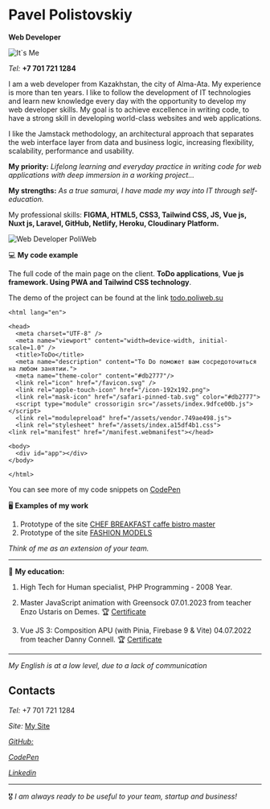 # Pavel Polistovskiy

**Web Developer**


![It`s Me](https://res.cloudinary.com/poliweb/image/upload/c_fill,g_face,w_350/v1639893378/avatar_my_xrxg6d.webp)

_Tel:_   **+7 701 721 1284** 

I am a web developer from Kazakhstan, the city of Alma-Ata. My experience is more than ten years. I like to follow the development of IT technologies and learn new knowledge every day with the opportunity to develop my web developer skills. My goal is to achieve excellence in writing code, to have a strong skill in developing world-class websites and web applications.

I like the Jamstack methodology, an architectural approach that separates the web interface layer from data and business logic, increasing flexibility, scalability, performance and usability. 

**My priority:** _Lifelong learning and everyday practice in writing code for web applications with deep immersion in a working project..._

**My strengths:** _As a true samurai, I have made my way into IT through self-education._

My professional skills: **FIGMA, HTML5, CSS3, Tailwind CSS, JS, Vue js, Nuxt js, Laravel, GitHub, Netlify, Heroku, Cloudinary Platform.**

![Web Developer PoliWeb](https://media.licdn.com/dms/image/C4E16AQGRKkfyQ33T3w/profile-displaybackgroundimage-shrink_350_1400/0/1589350631858?e=1683158400&v=beta&t=xJbuzT-uAQC5WdX1KgkDsIOhilk27bQwCw0n_gpRHKw)

💻  **My code example** 

The full code of the main page on the client. **ToDo applications**, **Vue js framework. Using PWA and Tailwind CSS  technology**.

The demo of the project can be found at the link [todo.poliweb.su](https://todo.poliweb.su/)

```
<html lang="en">

<head>
  <meta charset="UTF-8" />
  <meta name="viewport" content="width=device-width, initial-scale=1.0" />
  <title>ToDo</title>
  <meta name="description" content="To Do поможет вам сосредоточиться на любом занятии.">
  <meta name="theme-color" content="#db2777"/>
  <link rel="icon" href="/favicon.svg" />
  <link rel="apple-touch-icon" href="/icon-192x192.png">
  <link rel="mask-icon" href="/safari-pinned-tab.svg" color="#db2777">
  <script type="module" crossorigin src="/assets/index.9dfce00b.js"></script>
  <link rel="modulepreload" href="/assets/vendor.749ae498.js">
  <link rel="stylesheet" href="/assets/index.a15df4b1.css">
<link rel="manifest" href="/manifest.webmanifest"></head>

<body>
  <div id="app"></div>
</body>

</html>
```

You can see more of my code snippets on [CodePen](https://codepen.io/poliweb)

🖥️  **Examples of my work**
1. Prototype of the site [CHEF BREAKFAST caffe bistro master](https://chef-breakfast.netlify.app/)
2. Prototype of the site [FASHION MODELS](https://pw-model-agency.netlify.app/)

*Think of me as an extension of your team.*

-------------------------------------------------------------

📖  **My education:**

1. High Tech for Human specialist, PHP Programming - 2008 Year.

2. Master JavaScript animation with Greensock 07.01.2023 from teacher Enzo Ustaris on Demes.  🏆 [Certificate](https://www.udemy.com/certificate/UC-acd51752-6eca-4856-8310-e023582f1440/)

3. Vue JS 3: Composition APU (with Pinia, Firebase 9 & Vite) 04.07.2022 from teacher Danny Connell. 🏆 [Certificate](https://www.udemy.com/certificate/UC-d3e0a10c-eb61-4f91-8a99-5a0a2c6dc4ef/)

-------------------------------------------------------------

_My English is at a low level, due to a lack of communication_


## Contacts

_Tel:_  +7 701 721 1284

_Site:_ [My Site](https://todo.poliweb.su/)

[_GitHub:_ ](https://github.com/poliweb)

[ _CodePen_ ](https://codepen.io/poliweb)

[_Linkedin_ ](https://www.linkedin.com/in/poliweb/)

-------------------------------------------------------------

🎖️ _I am always ready to be useful to your team, startup and business!_